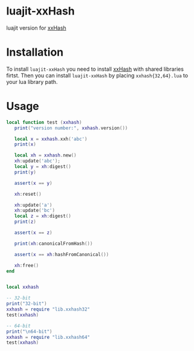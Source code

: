 # luajit-xxHash
luajit version for [xxHash](http://cyan4973.github.io/xxHash/)

Installation
============
To install `luajit-xxHash` you need to install
[xxHash](https://github.com/Cyan4973/xxHash)
with shared libraries firtst.
Then you can install `luajit-xxHash` by placing `xxhash{32,64}.lua` to
your lua library path.

Usage
=====
```lua
local function test (xxhash)
   print("version number:", xxhash.version())

   local x = xxhash.xxh('abc')
   print(x)

   local xh = xxhash.new()
   xh:update('abc');
   local y = xh:digest()
   print(y)

   assert(x == y)

   xh:reset()

   xh:update('a')
   xh:update('bc')
   local z = xh:digest()
   print(z)

   assert(x == z)

   print(xh:canonicalFromHash())

   assert(x == xh:hashFromCanonical())

   xh:free()
end


local xxhash

-- 32-bit
print("32-bit")
xxhash = require "lib.xxhash32"
test(xxhash)

-- 64-bit
print("\n64-bit")
xxhash = require "lib.xxhash64"
test(xxhash)
```
